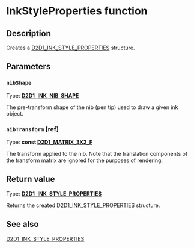 # InkStyleProperties function

## Description

Creates a [D2D1_INK_STYLE_PROPERTIES](https://learn.microsoft.com/windows/desktop/api/d2d1_3/ns-d2d1_3-d2d1_ink_style_properties) structure.

## Parameters

### `nibShape`

Type: **[D2D1_INK_NIB_SHAPE](https://learn.microsoft.com/windows/desktop/api/d2d1_3/ne-d2d1_3-d2d1_ink_nib_shape)**

The pre-transform shape of the nib (pen tip) used to draw a given ink object.

### `nibTransform` [ref]

Type: **const [D2D1_MATRIX_3X2_F](https://learn.microsoft.com/windows/desktop/Direct2D/d2d1-matrix-3x2-f)**

The transform applied to the nib. Note that the translation components of the transform matrix are ignored for the purposes of rendering.

## Return value

Type: **[D2D1_INK_STYLE_PROPERTIES](https://learn.microsoft.com/windows/desktop/api/d2d1_3/ns-d2d1_3-d2d1_ink_style_properties)**

Returns the created [D2D1_INK_STYLE_PROPERTIES](https://learn.microsoft.com/windows/desktop/api/d2d1_3/ns-d2d1_3-d2d1_ink_style_properties) structure.

## See also

[D2D1_INK_STYLE_PROPERTIES](https://learn.microsoft.com/windows/desktop/api/d2d1_3/ns-d2d1_3-d2d1_ink_style_properties)